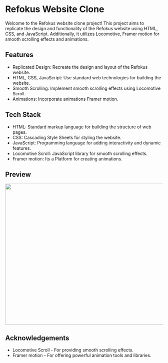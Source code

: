 # Refokus Website Clone
Welcome to the Refokus website clone project! This project aims to replicate the design and functionality of the Refokus website using HTML, CSS, and JavaScript. Additionally, it utilizes Locomotive, Framer motion for smooth scrolling effects and animations.

## Features
- Replicated Design: Recreate the design and layout of the Refokus website.
- HTML, CSS, JavaScript: Use standard web technologies for building the website.
- Smooth Scrolling: Implement smooth scrolling effects using Locomotive Scroll.
- Animations: Incorporate animations Framer motion.

## Tech Stack
- HTML: Standard markup language for building the structure of web pages.
- CSS: Cascading Style Sheets for styling the website.
- JavaScript: Programming language for adding interactivity and dynamic features.
- Locomotive Scroll: JavaScript library for smooth scrolling effects.
- Framer motion: Its a Platform for creating animations.

## Preview
<img src="" width="850" height="450"/>

## Acknowledgements
- Locomotive Scroll - For providing smooth scrolling effects.
- Framer motion - For offering powerful animation tools and libraries.
